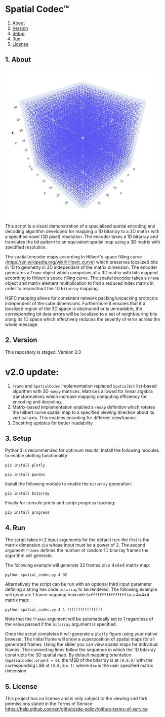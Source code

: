 # Spatial Codec™

1. [ About ](#about)
2. [ Version ](#version)
3. [ Setup ](#setup)
4. [ Run ](#run)
5. [ License ](#lic)


<a name="about"></a>

## 1. About
<p align="center">
  <img src="3DFractal.gif"/>
</p>
This script is a visual demonstration of a specialized spatial encoding and decoding algorithm developed for mapping a 1D bitarray to a 3D matrix with a specified voxel (3D pixel) resolution. The encoder takes a 1D bitarray and translates the bit pattern to an equivalent spatial map using a 3D matrix with specified resolution. 

The spatial encoder maps according to Hilbert's space filling curve (https://en.wikipedia.org/wiki/Hilbert_curve) which preserves localized bits in 1D to geometry in 3D independant of the matrix dimension. The encoder generates a `Frame` object which comprises of a 3D matrix with bits mapped according to Hilbert's space filling curve. The spatial decoder takes a `Frame` object and matrix element multiplication to find a reduced index matrix in order to reconstruct the 1D `bitarray` mapping.

HSFC mapping allows for consistent network packing/unpacking protocols independent of the cube dimensions. Furthermore it ensures that if a localized region of the 3D space is obstructed or is unreadable, the corresponding bit data errors will be localized to a set of neighbouring bits along its 1D space which effectively reduces the severity of error across the whole message.


<a name="version"></a>

## 2. Version
This repository is staged: Version 2.0

# v2.0 update:
1. `Frame` and `SpatialCodec` implementation replaced `SpatialBit` list-based algorithm with 3D `numpy` matrices. Matrices allowed for linear algebra transformations which increase mapping computing efficiency for encoding and decoding.
2. Matrix-based implementation enabled a `remap` definition which rotates the hilbert curve spatial map to a specified viewing direction about its vertical axis. This enables encoding for different viewframes.
3. Docstring updates for better readability


<a name="setup"></a>

## 3. Setup
Python3 is recommended for optimum results. Install the following modules to enable plotting functionality:
```
pip install plotly
```
```
pip install pandas
```
Install the following module to enable the `bitarray` generation:
```
pip install bitarray
```
Finally for console prints and script progress tracking:
```
pip install progress
```

<a name="run"></a>

## 4. Run

The script takes in 2 input arguments for the default run: the first is the matrix dimension `dim` whose input must be a power of 2. The second argument `frames` defines the number of random 1D bitarray frames the algorithm will generate.

The following example will generate 32 frames on a 4x4x4 matrix map:
```
python spatial_codec.py 4 32
```

Alternatively the script can be run with an optional third input parameter defining a string hex code `bitarray` to be rendered. The following example will generate 1 frame mapping hexcode `0xffffffffffffffff` to a 4x4x4 matrix map:
```
python spatial_codec.py 4 1 ffffffffffffffff
```
Note that the `frames` argument will be automatically set to 1 regardless of the value passed if the `bitarray` argument is specified.

Once the script completes it will generate a `plotly` figure using your native browser. The initial frame will show a superposition of spatial maps for all generated frames. Using the slider you can view spatial maps for individual frames. The connecting lines follow the sequence in which the 1D bitarray constructs the 3D spatial map. By default mapping orientation (``SpatialCodec.orient = 0``), the MSB of the bitarray is at `(0,0,0)` with the corresponding LSB at `(0,0,dim-1)` where `dim` is the user specified matrix dimension.


<a name="lic"></a>

## 5. License

This project has no license and is only subject to the viewing and fork permissions stated in the Terms of Service https://help.github.com/en/github/site-policy/github-terms-of-service
